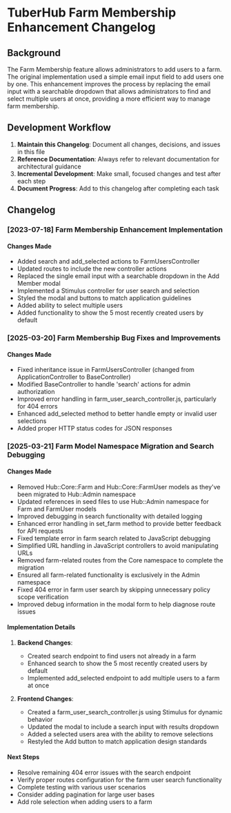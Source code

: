# TuberHub Farm Membership Enhancement Changelog

## Background

The Farm Membership feature allows administrators to add users to a farm. The original implementation used a simple email input field to add users one by one. This enhancement improves the process by replacing the email input with a searchable dropdown that allows administrators to find and select multiple users at once, providing a more efficient way to manage farm membership.

## Development Workflow

1. **Maintain this Changelog**: Document all changes, decisions, and issues in this file
2. **Reference Documentation**: Always refer to relevant documentation for architectural guidance
3. **Incremental Development**: Make small, focused changes and test after each step
4. **Document Progress**: Add to this changelog after completing each task

## Changelog

### [2023-07-18] Farm Membership Enhancement Implementation

#### Changes Made
- Added search and add_selected actions to FarmUsersController
- Updated routes to include the new controller actions
- Replaced the single email input with a searchable dropdown in the Add Member modal
- Implemented a Stimulus controller for user search and selection
- Styled the modal and buttons to match application guidelines
- Added ability to select multiple users
- Added functionality to show the 5 most recently created users by default

### [2025-03-20] Farm Membership Bug Fixes and Improvements

#### Changes Made
- Fixed inheritance issue in FarmUsersController (changed from ApplicationController to BaseController)
- Modified BaseController to handle 'search' actions for admin authorization
- Improved error handling in farm_user_search_controller.js, particularly for 404 errors
- Enhanced add_selected method to better handle empty or invalid user selections
- Added proper HTTP status codes for JSON responses

### [2025-03-21] Farm Model Namespace Migration and Search Debugging

#### Changes Made
- Removed Hub::Core::Farm and Hub::Core::FarmUser models as they've been migrated to Hub::Admin namespace
- Updated references in seed files to use Hub::Admin namespace for Farm and FarmUser models
- Improved debugging in search functionality with detailed logging
- Enhanced error handling in set_farm method to provide better feedback for API requests
- Fixed template error in farm search related to JavaScript debugging
- Simplified URL handling in JavaScript controllers to avoid manipulating URLs
- Removed farm-related routes from the Core namespace to complete the migration
- Ensured all farm-related functionality is exclusively in the Admin namespace
- Fixed 404 error in farm user search by skipping unnecessary policy scope verification
- Improved debug information in the modal form to help diagnose route issues

#### Implementation Details
1. **Backend Changes**:
   - Created search endpoint to find users not already in a farm
   - Enhanced search to show the 5 most recently created users by default
   - Implemented add_selected endpoint to add multiple users to a farm at once

2. **Frontend Changes**:
   - Created a farm_user_search_controller.js using Stimulus for dynamic behavior
   - Updated the modal to include a search input with results dropdown
   - Added a selected users area with the ability to remove selections
   - Restyled the Add button to match application design standards

#### Next Steps
- Resolve remaining 404 error issues with the search endpoint
- Verify proper routes configuration for the farm user search functionality
- Complete testing with various user scenarios
- Consider adding pagination for large user bases
- Add role selection when adding users to a farm
